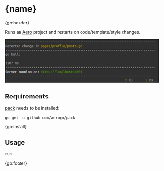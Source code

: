 # {name}

{go:header}

Runs an [Aero](https://github.com/aerogo/aero) project and restarts on code/template/style changes.

![Preview](docs/preview.png)

## Requirements

[pack](https://github.com/aerogo/pack) needs to be installed:

```shell
go get -u github.com/aerogo/pack
```

{go:install}

## Usage

```shell
run
```

{go:footer}
